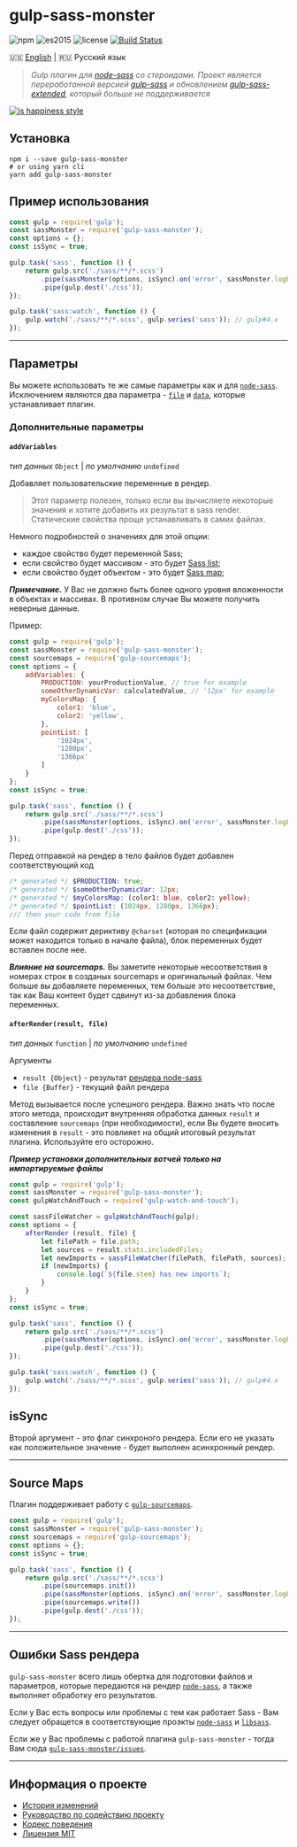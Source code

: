 # gulp-sass-monster

![npm](https://img.shields.io/badge/node-6.3.1-yellow.svg)
![es2015](https://img.shields.io/badge/ECMAScript-2015_(ES6)-blue.svg)
![license](https://img.shields.io/badge/License-MIT-orange.svg)
[![Build Status](https://travis-ci.org/dutchenkoOleg/gulp-sass-monster.svg?branch=master)](https://travis-ci.org/dutchenkoOleg/gulp-sass-monster)


:us: [English](./README.md)
|
:ru: Русский язык

> _Gulp плагин для [node-sass](https://github.com/sass/node-sass) со стероидами. Проект является переработанной версией [gulp-sass](https://github.com/dlmanning/gulp-sass) и обновлением [gulp-sass-extended](https://github.com/dutchenkoOleg/gulp-sass-extended), который больше не поддерживается_

[![js happiness style](https://cdn.rawgit.com/JedWatson/happiness/master/badge.svg)](https://github.com/JedWatson/happiness)

## Установка

```shell
npm i --save gulp-sass-monster
# or using yarn cli
yarn add gulp-sass-monster
```

## Пример использования

```js
const gulp = require('gulp');
const sassMonster = require('gulp-sass-monster');
const options = {};
const isSync = true;

gulp.task('sass', function () {
    return gulp.src('./sass/**/*.scss')
        .pipe(sassMonster(options, isSync).on('error', sassMonster.logError))
        .pipe(gulp.dest('./css'));
});

gulp.task('sass:watch', function () {
    gulp.watch('./sass/**/*.scss', gulp.series('sass')); // gulp#4.x
});
```

---

## Параметры

Вы можете использовать те же самые параметры как и для [`node-sass`](https://github.com/sass/node-sass#options).  
Исключением являются два параметра - [`file`](https://github.com/sass/node-sass#file) и [`data`](https://github.com/sass/node-sass#data), которые устанавливает плагин.

### Дополнительные параметры

#### `addVariables`

_тип данных_ `Object`
|
_по умолчанию_ `undefined`

Добавляет пользовательские переменные в рендер.

> Этот параметр полезен, только если вы вычисляете некоторые значения и хотите добавить их результат в sass render.  
> Статические свойства проще устанавливать в самих файлах.

Немного подробностей о значениях для этой опции:

- каждое свойство будет переменной Sass;
- если свойство будет массивом - это будет [Sass list](http://sass-lang.com/documentation/file.SASS_REFERENCE.html#lists);
- если свойство будет объектом - это будет [Sass map](http://sass-lang.com/documentation/file.SASS_REFERENCE.html#maps);

___Примечание.___ У Вас не должно быть более одного уровня вложенности в объектах и массивах. В противном случае Вы можете получить неверные данные.

Пример:

```js
const gulp = require('gulp');
const sassMonster = require('gulp-sass-monster');
const sourcemaps = require('gulp-sourcemaps');
const options = {
    addVariables: {
        PRODUCTION: yourProductionValue, // true for example
        someOtherDynamicVar: calculatedValue, // '12px' for example 
        myColorsMap: {
            color1: 'blue',
            color2: 'yellow',
        },
        pointList: [
            '1024px',
            '1280px',
            '1366px'
        ]
    }
};
const isSync = true;

gulp.task('sass', function () {
    return gulp.src('./sass/**/*.scss')
        .pipe(sassMonster(options, isSync).on('error', sassMonster.logError))
        .pipe(gulp.dest('./css'));
});
```

Перед отправкой на рендер в тело файлов будет добавлен соответствующий код

```scss
/* generated */ $PRODUCTION: true;
/* generated */ $someOtherDynamicVar: 12px;
/* generated */ $myColorsMap: (color1: blue, color2: yellow);
/* generated */ $pointList: (1024px, 1280px, 1366px);
/// then your code from file 
```

Если файл содержит дериктиву `@charset` (которая по спецификации может находится только в начале файла), блок переменных будет вставлен после нее.

___Влияние на sourcemaps.___  Вы заметите некоторые несоответствия в номерах строк в созданых sourcemaps и оригинальный файлах. Чем больше вы добавляете переменных, тем больше это несоответствие, так как Ваш контент будет сдвинут из-за добавления блока переменных.

#### `afterRender(result, file)`

_тип данных_ `function`
|
_по умолчанию_ `undefined`

Аргументы

- `result {Object}` - результат [рендера node-sass](https://github.com/sass/node-sass#result-object)
- `file {Buffer}` - текущий файл рендера

Метод вызывается после успешного рендера. Важно знать что после этого метода, происходит внутренняя обработка данных `result` и составление `sourcemaps` (при необходимости), если Вы будете вносить изменения в  `result` - это повлияет на общий итоговый результат плагина. Используйте его осторожно.

___Пример установки дополнительных вотчей только на импортируемые файлы___

```js
const gulp = require('gulp');
const sassMonster = require('gulp-sass-monster');
const gulpWatchAndTouch = require('gulp-watch-and-touch');

const sassFileWatcher = gulpWatchAndTouch(gulp);
const options = {
    afterRender (result, file) {
        let filePath = file.path;
        let sources = result.stats.includedFiles;
        let newImports = sassFileWatcher(filePath, filePath, sources);
        if (newImports) {
            console.log(`${file.stem} has new imports`);
        }
    }
};
const isSync = true;

gulp.task('sass', function () {
    return gulp.src('./sass/**/*.scss')
        .pipe(sassMonster(options, isSync).on('error', sassMonster.logError))
        .pipe(gulp.dest('./css'));
});

gulp.task('sass:watch', function () {
    gulp.watch('./sass/**/*.scss', gulp.series('sass')); // gulp#4.x
});
```

## isSync

Второй аргумент - это флаг синхроного рендера. Если его не указать как положительное значение - будет выполнен асинхронный рендер.

---

## Source Maps

Плагин поддерживает работу с [`gulp-sourcemaps`](https://github.com/gulp-sourcemaps/gulp-sourcemaps).

```js
const gulp = require('gulp');
const sassMonster = require('gulp-sass-monster');
const sourcemaps = require('gulp-sourcemaps');
const options = {};
const isSync = true;

gulp.task('sass', function () {
    return gulp.src('./sass/**/*.scss')
        .pipe(sourcemaps.init())
        .pipe(sassMonster(options, isSync).on('error', sassMonster.logError))
        .pipe(sourcemaps.write())
        .pipe(gulp.dest('./css'));
});
```

---

## Ошибки Sass рендера

`gulp-sass-monster` всего лишь обертка для подготовки файлов и параметров, которые передаются на рендер [`node-sass`](https://github.com/sass/node-sass), а также выполняет обработку его результатов.

Если у Вас есть вопросы или проблемы с тем как работает Sass - Вам следует обращется в соответствующие проэкты [`node-sass`](https://github.com/sass/node-sass) и [`libsass`](https://github.com/sass/libsass).

Если же у Вас проблемы с работой плагина `gulp-sass-monster` - тогда Вам сюда [`gulp-sass-monster/issues`](https://github.com/dutchenkoOleg/gulp-sass-monster/issues).

---

## Информация о проекте

* [История изменений](./CHANGELOG-RU.md)
* [Руководство по содействию проекту](./CONTRIBUTING-RU.md)
* [Кодекс поведения](./CODE_OF_CONDUCT-RU.md)
* [Лицензия MIT](./LICENSE)
